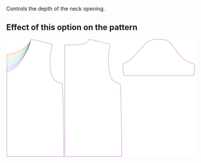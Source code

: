 Controls the depth of the neck opening.

## Effect of this option on the pattern

![This image shows the effect of this option by superimposing several variants that have a different value for this option](teagan_necklinedepth_sample.svg "Effect of this option on the pattern")
